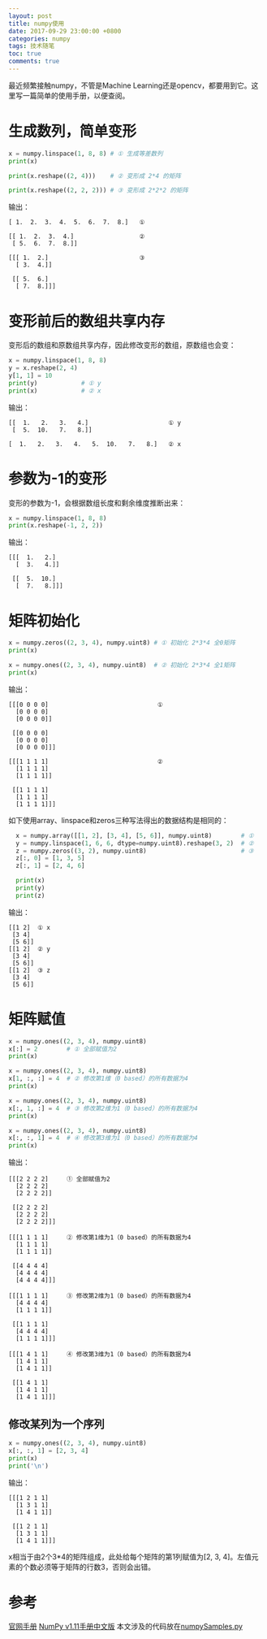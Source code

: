 ```yaml
---
layout: post
title: numpy使用
date: 2017-09-29 23:00:00 +0800
categories: numpy
tags: 技术随笔
toc: true
comments: true
---
```

最近频繁接触numpy，不管是Machine Learning还是opencv，都要用到它。这里写一篇简单的使用手册，以便查阅。
<!-- more -->
# 生成数列，简单变形
``` python
x = numpy.linspace(1, 8, 8) # ① 生成等差数列
print(x)

print(x.reshape((2, 4)))    # ② 变形成 2*4 的矩阵

print(x.reshape((2, 2, 2))) # ③ 变形成 2*2*2 的矩阵
```
输出：
```
[ 1.  2.  3.  4.  5.  6.  7.  8.]   ①

[[ 1.  2.  3.  4.]                  ②
 [ 5.  6.  7.  8.]]

[[[ 1.  2.]                         ③
  [ 3.  4.]]

 [[ 5.  6.]
  [ 7.  8.]]]
```
# 变形前后的数组共享内存
变形后的数组和原数组共享内存，因此修改变形的数组，原数组也会变：
``` python
x = numpy.linspace(1, 8, 8)
y = x.reshape(2, 4)
y[1, 1] = 10
print(y)            # ① y
print(x)            # ② x
```
输出：
```
[[  1.   2.   3.   4.]                      ① y
 [  5.  10.   7.   8.]]
 
[  1.   2.   3.   4.   5.  10.   7.   8.]   ② x
```
# 参数为-1的变形
变形的参数为-1，会根据数组长度和剩余维度推断出来：
``` python
x = numpy.linspace(1, 8, 8)
print(x.reshape(-1, 2, 2))
```
输出：
```
[[[  1.   2.]
  [  3.   4.]]

 [[  5.  10.]
  [  7.   8.]]]
```
# 矩阵初始化
``` python
x = numpy.zeros((2, 3, 4), numpy.uint8)	# ① 初始化 2*3*4 全0矩阵
print(x)

x = numpy.ones((2, 3, 4), numpy.uint8)	# ② 初始化 2*3*4 全1矩阵
print(x)
```
输出：
```
[[[0 0 0 0]                              ①
  [0 0 0 0]
  [0 0 0 0]]

 [[0 0 0 0]
  [0 0 0 0]
  [0 0 0 0]]]

[[[1 1 1 1]                              ②
  [1 1 1 1]
  [1 1 1 1]]

 [[1 1 1 1]
  [1 1 1 1]
  [1 1 1 1]]]
```
如下使用array、linspace和zeros三种写法得出的数据结构是相同的：
``` python
  x = numpy.array([[1, 2], [3, 4], [5, 6]], numpy.uint8)        # ①
  y = numpy.linspace(1, 6, 6, dtype=numpy.uint8).reshape(3, 2)  # ②
  z = numpy.zeros((3, 2), numpy.uint8)                          # ③
  z[:, 0] = [1, 3, 5]
  z[:, 1] = [2, 4, 6]

  print(x)
  print(y)
  print(z)
```
输出：
```
[[1 2]  ① x
 [3 4]
 [5 6]]
[[1 2]  ② y
 [3 4]
 [5 6]]
[[1 2]  ③ z
 [3 4]
 [5 6]]
```

# 矩阵赋值
``` python
x = numpy.ones((2, 3, 4), numpy.uint8)
x[:] = 2        # ① 全部赋值为2
print(x)

x = numpy.ones((2, 3, 4), numpy.uint8)
x[1, :, :] = 4  # ② 修改第1维（0 based）的所有数据为4
print(x)

x = numpy.ones((2, 3, 4), numpy.uint8)
x[:, 1, :] = 4  # ③ 修改第2维为1（0 based）的所有数据为4
print(x)

x = numpy.ones((2, 3, 4), numpy.uint8)
x[:, :, 1] = 4  # ④ 修改第3维为1（0 based）的所有数据为4
print(x)
```
输出：
```
[[[2 2 2 2]     ① 全部赋值为2
  [2 2 2 2]
  [2 2 2 2]]

 [[2 2 2 2]
  [2 2 2 2]
  [2 2 2 2]]]

[[[1 1 1 1]     ② 修改第1维为1（0 based）的所有数据为4
  [1 1 1 1]
  [1 1 1 1]]

 [[4 4 4 4]
  [4 4 4 4]
  [4 4 4 4]]]

[[[1 1 1 1]     ③ 修改第2维为1（0 based）的所有数据为4
  [4 4 4 4]
  [1 1 1 1]]

 [[1 1 1 1]
  [4 4 4 4]
  [1 1 1 1]]]

[[[1 4 1 1]     ④ 修改第3维为1（0 based）的所有数据为4
  [1 4 1 1]
  [1 4 1 1]]

 [[1 4 1 1]
  [1 4 1 1]
  [1 4 1 1]]]
```
## 修改某列为一个序列
``` python
x = numpy.ones((2, 3, 4), numpy.uint8)
x[:, :, 1] = [2, 3, 4]
print(x)
print('\n')
```
输出：
```
[[[1 2 1 1]
  [1 3 1 1]
  [1 4 1 1]]

 [[1 2 1 1]
  [1 3 1 1]
  [1 4 1 1]]]
```
x相当于由2个3*4的矩阵组成，此处给每个矩阵的第1列赋值为[2, 3, 4]。左值元素的个数必须等于矩阵的行数3，否则会出错。

# 参考
[官网手册](https://docs.scipy.org/doc/)
[NumPy v1.11手册中文版](http://python.usyiyi.cn/translate/NumPy_v111/index.html)
本文涉及的代码放在[numpySamples.py](https://github.com/palanceli/MachineLearningSample/blob/master/UtilSamples/numpySamples.py)